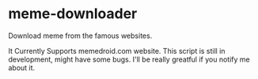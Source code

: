 meme-downloader
===============

Download meme from the famous websites.

It Currently Supports memedroid.com website.
This script is still in development, might have some bugs. I'll be really greatful if you notify me about it.
